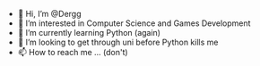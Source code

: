 - 👋 Hi, I’m @Dergg
- 👀 I’m interested in Computer Science and Games Development
- 🌱 I’m currently learning Python (again)
- 💞️ I’m looking to get through uni before Python kills me
- 📫 How to reach me ... (don't)

<!---
Dergg/Dergg is a ✨ special ✨ repository because its `README.md` (this file) appears on your GitHub profile.
You can click the Preview link to take a look at your changes.
--->
